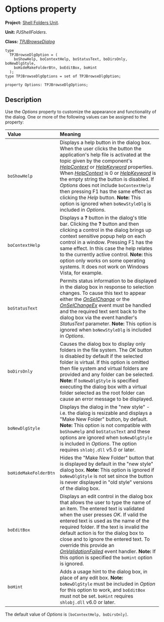 <a href='Hidden comment: 
$Rev$
$Date$
'></a>

# Options property #

**Project:** [Shell Folders Unit](ShellFoldersUnit.md).

**Unit:** _PJShellFolders_.

**Class:** _[TPJBrowseDialog](TPJBrowseDialog.md)_

```
type
  TPJBrowseDlgOption = (
    boShowHelp, boContextHelp, boStatusText, boDirsOnly, boNewDlgStyle,
    boHideMakeFolderBtn, boEditBox, boHint
  );
type TPJBrowseDlgOptions = set of TPJBrowseDlgOption;

property Options: TPJBrowseDlgOptions;
```

## Description ##

Use the _Options_ property to customize the appearance and functionality of the dialog. One or more of the following values can be assigned to the property:

| **Value** | **Meaning** |
|:----------|:------------|
| `boShowHelp` | Displays a help button in the dialog box. When the user clicks the button the application's help file is activated at the topic given by the component's _[HelpContext](TPJBrowseDialogHelpContext.md)_ or _[HelpKeyword](TPJBrowseDialogHelpKeyword.md)_ properties. When _[HelpContext](TPJBrowseDialogHelpContext.md)_ is 0 or _[HelpKeyword](TPJBrowseDialogHelpKeyword.md)_ is the empty string the button is disabled. If _Options_ does not include `boContextHelp` then pressing F1 has the same effect as clicking the _Help_ button. **Note:** This option is ignored when `boNewStyleDlg` is included in _Options_. |
| `boContextHelp` | Displays a **?** button in the dialog's title bar. Clicking the **?** button and then clicking a control in the dialog brings up context sensitive popup help on each control in a window. Pressing F1 has the same effect. In this case the help relates to the currently active control. **Note:** this option only works on some operating systems. It does not work on Windows Vista, for example. |
| `boStatusText` | Permits status information to be displayed in the dialog box in response to selection changes. To cause this text to appear either the _[OnSelChange](TPJBrowseDialogOnSelChange.md)_ or the _[OnSelChangeEx](TPJBrowseDialogOnSelChangeEx.md)_ event must be handled and the required text sent back to the dialog box via the event handler's _StatusText_ parameter. **Note:** This option is ignored when `boNewStyleDlg` is included in _Options_. |
| `boDirsOnly` | Causes the dialog box to display only folders in the file system. The _OK_ button is disabled by default if the selected folder is virtual. If this option is omitted then file system and virtual folders are provided and any folder can be selected. **Note:** If `boNewDlgStyle` is specified executing the dialog box with a virtual folder selected as the root folder can cause an error message to be displayed. |
| `boNewDlgStyle` | Displays the dialog in the "new style" - i.e. the dialog is resizable and displays a "Make New Folder" button, by default. **Note:** This option is not compatible with `boShowHelp` and `boStatusText` and these options are ignored when `boNewDlgStyle` is included in _Options_. The option requires `shlobj.dll` v5.0 or later. |
| `boHideMakeFolderBtn` | Hides the "Make New Folder" button that is displayed by default in the "new style" dialog box. **Note:** This option is ignored if `boNewDlgStyle` is not set since the button is never displayed in "old style" versions of the dialog box. |
| `boEditBox` | Displays an edit control in the dialog box that allows the user to type the name of an item. The entered text is validated when the user presses _OK_. If valid the entered text is used as the name of the required folder. If the text is invalid the default action is for the dialog box to close and to ignore the entered text. To override this provide an _[OnValidationFailed](TPJBrowseDialogOnValidationFailed.md)_ event handler. **Note:** If this option is specified the `boHint` option is ignored. |
| `boHint` | Adds a usage hint to the dialog box, in place of any edit box. **Note:** `boNewDlgStyle` must be included in _Option_ for this option to work, and `boEditBox` must not be set. `boHint` requires `shlobj.dll` v6.0 or later. |

The default value of _Options_ is `[boContextHelp, boDirsOnly]`.